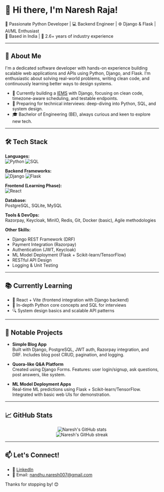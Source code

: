 # 👋 Hi there, I'm Naresh Raja!

🎯 Passionate Python Developer | 💻 Backend Engineer | ⚙️ Django & Flask | AI/ML Enthusiast  
📍 Based in India | 📅 2.6+ years of industry experience

---

## 🚀 About Me

I'm a dedicated software developer with hands-on experience building scalable web applications and APIs using Python, Django, and Flask. I’m enthusiastic about solving real-world problems, writing clean code, and continuously learning better ways to design systems.

- 🔧 Currently building a [IEMS](https://uatiems.mppcb.mp.gov.in/) with Django, focusing on clean code, timezone-aware scheduling, and testable endpoints.
- 🧠 Preparing for technical interviews: deep-diving into Python, SQL, and system design.
- 🎓 Bachelor of Engineering (BE), always curious and keen to explore new tech.

---

## 🛠 Tech Stack

**Languages:**  
![Python](https://img.shields.io/badge/-Python-3776AB?style=flat-square&logo=python&logoColor=white) ![SQL](https://img.shields.io/badge/-SQL-336791?style=flat-square&logo=postgresql&logoColor=white)

**Backend Frameworks:**  
![Django](https://img.shields.io/badge/-Django-092E20?style=flat-square&logo=django&logoColor=white) ![Flask](https://img.shields.io/badge/-Flask-000000?style=flat-square&logo=flask)

**Frontend (Learning Phase):**  
![React](https://img.shields.io/badge/-React-20232A?style=flat-square&logo=react)

**Database:**  
PostgreSQL, SQLite, MySQL

**Tools & DevOps:**  
Razorpay, Keycloak, MinIO, Redis, Git, Docker (basic), Agile methodologies

**Other Skills:**  
- Django REST Framework (DRF)
- Payment Integration (Razorpay)
- Authentication (JWT, Keycloak)
- ML Model Deployment (Flask + Scikit-learn/TensorFlow)
- RESTful API Design
- Logging & Unit Testing

---

## 📚 Currently Learning

- 📘 React + Vite (frontend integration with Django backend)
- 🧩 In-depth Python core concepts and SQL for interviews
- 🔍 System design basics and scalable API patterns

---

## 📂 Notable Projects

- **Simple Blog App**  
  Built with Django, PostgreSQL, JWT auth, Razorpay integration, and DRF. Includes blog post CRUD, pagination, and logging.

- **Quora-like Q&A Platform**  
  Created using Django Forms. Features: user login/signup, ask questions, post answers, like system.

- **ML Model Deployment Apps**  
  Real-time ML predictions using Flask + Scikit-learn/TensorFlow. Integrated with basic web UIs for demonstration.

---

## 📈 GitHub Stats

<p align="center">
  <img src="https://github-readme-stats.vercel.app/api?username=nareshraja&show_icons=true&theme=radical" alt="Naresh's GitHub stats" />
  <br/>
  <img src="https://github-readme-streak-stats.herokuapp.com/?user=nareshraja&theme=radical" alt="Naresh's GitHub streak" />
</p>

---

## 📫 Let's Connect!

- 💼 [LinkedIn](https://www.linkedin.com/in/nareshraja7/)
- 📧 Email: nandhu.naresh007@gmail.com

Thanks for stopping by! 😊
